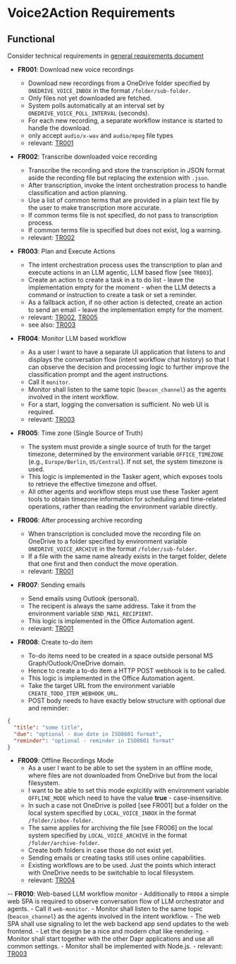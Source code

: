 # Voice2Action Requirements

## Functional

Consider technical requirements in [general requirements document](./general-requirements.md)

- **FR001**: Download new voice recordings
  - Download new recordings from a OneDrive folder specified by `ONEDRIVE_VOICE_INBOX` in the format `/folder/sub-folder`.
  - Only files not yet downloaded are fetched.
  - System polls automatically at an interval set by `ONEDRIVE_VOICE_POLL_INTERVAL` (seconds).
  - For each new recording, a separate workflow instance is started to handle the download.
  - only accept `audio/x-wav` and `audio/mpeg` file types
  - relevant: [TR001](./general-requirements.md#TR001)

- **FR002**: Transcribe downloaded voice recording
  - Transcribe the recording and store the transcription in JSON format aside the recording file but replacing the extension with `.json`.
  - After transcription, invoke the intent orchestration process to handle classification and action planning.
  - Use a list of common terms that are provided in a plain text file by the user to make transcription more accurate.
  - If common terms file is not specified, do not pass to transcription process.
  - If common terms file is specified but does not exist, log a warning.
  - relevant: [TR002](./general-requirements.md#TR002)

- **FR003**: Plan and Execute Actions
  - The intent orchestration process uses the transcription to plan and execute actions in an LLM agentic, LLM based flow [see `TR003`].
  - Create an action to create a task in a to do list - leave the implementation empty for the moment - when the LLM detects a command or instruction to create a task or set a reminder.
  - As a fallback action, if no other action is detected, create an action to send an email - leave the implementation empty for the moment.
  - relevant: [TR002](./general-requirements.md#TR002), [TR005](./general-requirements.md#TR005)
  - see also: [TR003](./general-requirements.md#TR003)

- **FR004**: Monitor LLM based workflow
  - As a user I want to have a separate UI application that listens to and displays the conversation flow (intent workflow chat history) so that I can observe the decision and processing logic to further improve the classification prompt and the agent instructions.
  - Call it `monitor`.
  - Monitor shall listen to the same topic (`beacon_channel`) as the agents involved in the intent workflow.
  - For a start, logging the conversation is sufficient. No web UI is required.
  - relevant: [TR003](./general-requirements.md#TR003)

- **FR005**: Time zone (Single Source of Truth)
  - The system must provide a single source of truth for the target timezone, determined by the environment variable `OFFICE_TIMEZONE` (e.g., `Europe/Berlin`, `US/Central`). If not set, the system timezone is used.
  - This logic is implemented in the Tasker agent, which exposes tools to retrieve the effective timezone and offset.
  - All other agents and workflow steps must use these Tasker agent tools to obtain timezone information for scheduling and time-related operations, rather than reading the environment variable directly.

- **FR006**: After processing archive recording
  - When transcription is concluded move the recording file on OneDrive to a folder specified by environment variable `ONEDRIVE_VOICE_ARCHIVE` in the format `/folder/sub-folder`.
  - If a file with the same name already exists in the target folder, delete that one first and then conduct the move operation.
  - relevant: [TR001](./general-requirements.md#TR001)

- **FR007**: Sending emails
  - Send emails using Outlook (personal).
  - The recipent is always the same address. Take it from the environment variable `SEND_MAIL_RECIPIENT`.
  - This logic is implemented in the Office Automation agent.
  - relevant: [TR001](./general-requirements.md#TR001)

- **FR008**: Create to-do item
  - To-do items need to be created in a space outside personal MS Graph/Outlook/OneDrive domain.
  - Hence to create a to-do item a HTTP POST webhook is to be called.
  - This logic is implemented in the Office Automation agent.
  - Take the target URL from the environment variable `CREATE_TODO_ITEM_WEBHOOK_URL`.
  - POST body needs to have exactly below structure with optional due and reminder:

```json
{
  "title": "some title",
  "due": "optional - due date in ISO8601 format",
  "reminder": "optional - reminder in ISO8601 format"
}
```

- **FR009**: Offline Recordings Mode
  - As a user I want to be able to set the system in an offline mode, where files are not downloaded from OneDrive but from the local filesystem.
  - I want to be able to set this mode explcitily with environment variable `OFFLINE_MODE` which need to have the value **true** - case-insensitive.
  - In such a case not OneDrive is polled [see FR001] but a folder on the local system specified by `LOCAL_VOICE_INBOX` in the format `/folder/inbox-folder`.
  - The same applies for archiving the file [see FR006] on the local system specified by `LOCAL_VOICE_ARCHIVE` in the format `/folder/archive-folder`.
  - Create both folders in case those do not exist yet.
  - Sending emails or creating tasks still uses online capabilities.
  - Existing workflows are to be used. Just the points which interact with OneDrive needs to be switchable to local filesystem.
  - relevant: [TR004](./general-requirements.md#TR004)

-- **FR010**: Web-based LLM workflow monitor - Additionally to `FR004` a simple web SPA is required to observe conversation flow of LLM orchestrator and agents. - Call it `web-monitor`. - Monitor shall listen to the same topic (`beacon_channel`) as the agents involved in the intent workflow. - The web SPA shall use signaling to let the web backend app send updates to the web frontend. - Let the design be a nice and modern chat like rendering. - Monitor shall start together with the other Dapr applications and use all common settings. - Monitor shall be implemented with Node.js. - relevant: [TR003](./general-requirements.md#TR003)
